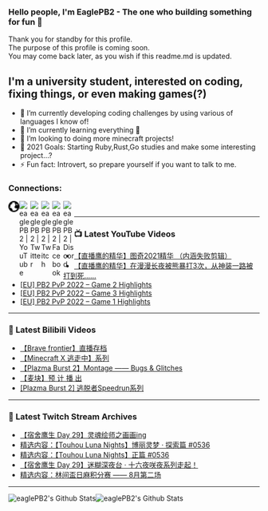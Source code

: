 ### Hello people, I'm EaglePB2 - The one who building something for fun 👋
Thank you for standby for this profile.   
The purpose of this profile is coming soon.   
You may come back later, as you wish if this readme.md is updated.   

## I'm a university student, interested on coding, fixing things, or even making games(?)
- 🔭 I’m currently developing coding challenges by using various of languages I know of!
- 🌱 I’m currently learning everything 🤣
- 💬 I’m looking to doing more minecraft projects!
- 🥅 2021 Goals: Starting Ruby,Rust,Go studies and make some interesting project...?
- ⚡ Fun fact: Introvert, so prepare yourself if you want to talk to me.

### Connections:

[<img align="left" alt="challonge.com" width="22px" src="https://raw.githubusercontent.com/iconic/open-iconic/master/svg/globe.svg" />][website]
[<img align="left" alt="eaglePB2 | YouTube" width="22px" src="https://cdn.jsdelivr.net/npm/simple-icons@v3/icons/youtube.svg" />][youtube]
[<img align="left" alt="eaglePB2 | Twitter" width="22px" src="https://cdn.jsdelivr.net/npm/simple-icons@v3/icons/twitter.svg" />][twitter]
[<img align="left" alt="eaglePB2 | Twitch" width="22px" src="https://cdn.jsdelivr.net/npm/simple-icons@v3/icons/twitch.svg" />][twitch]
[<img align="left" alt="eaglePB2 | Facebook" width="22px" src="https://cdn.jsdelivr.net/npm/simple-icons@v3/icons/facebook.svg" />][facebook]
[<img align="left" alt="eaglePB2 | Discord" width="22px" src="https://cdn.jsdelivr.net/npm/simple-icons@v3/icons/discord.svg" />][discord]

<br />

---

### 📺 Latest YouTube Videos
<!-- YOUTUBE:START -->
- [【直播鹰的精华】图奇2021精华 （内涵失败剪辑）](https://www.youtube.com/watch?v=RPnDW4irLa4)
- [【直播鹰的精华】在漫漫长夜被熊暴打3次，从神装一路被打到死……](https://www.youtube.com/watch?v=dy46nrb4Qt4)
- [[EU] PB2 PvP 2022 – Game 2 Highlights](https://www.youtube.com/watch?v=uNbqiIIOe4Y)
- [[EU] PB2 PvP 2022 – Game 3 Highlights](https://www.youtube.com/watch?v=9MFQ47TiuFA)
- [[EU] PB2 PvP 2022 – Game 1 Highlights](https://www.youtube.com/watch?v=b6Cb9j9Syik)
<!-- YOUTUBE:END -->

---

### 📕 Latest Bilibili Videos
<!-- BILIBILI:START -->
- [【Brave frontier】直播存档](https://www.bilibili.com/video/BV1XC4y1b7AA)
- [【Minecraft X 逃走中】系列](https://www.bilibili.com/video/av90630942)
- [【Plazma Burst 2】Montage —— Bugs &amp; Glitches](https://www.bilibili.com/video/av84704611)
- [【麦块】预 计 播 出](https://www.bilibili.com/video/av81108733)
- [[Plazma Burst 2] 逃脱者Speedrun系列](https://www.bilibili.com/video/av81036545)
<!-- BILIBILI:END -->

---

### 👾 Latest Twitch Stream Archives
<!-- TWITCH:START -->
- [【宿舍鹰生 Day 29】灵魂绘师之画画ing](https://www.twitch.tv/videos/1561647353)
- [精选内容：【Touhou Luna Nights】博丽灵梦 · 探索篇 #0536](https://www.twitch.tv/videos/1561215894)
- [精选内容：【Touhou Luna Nights】正篇 #0536](https://www.twitch.tv/videos/1561215893)
- [【宿舍鹰生 Day 29】迷糊深夜台 · 十六夜咲夜系列走起！](https://www.twitch.tv/videos/1560884800)
- [精选内容：林间盃日麻积分赛 —— 8月第二场](https://www.twitch.tv/videos/1559967295)
<!-- TWITCH:END -->

---

<img align="left" alt="eaglePB2's Github Stats" src="https://github-readme-stats.vercel.app/api?username=eaglePB2&show_icons=true&hide_border=true&theme=merko" />
<img align="left" alt="eaglePB2's Github Stats" src="https://github-readme-stats.vercel.app/api/top-langs/?username=eaglePB2&show_icons=true&hide_border=true&theme=merko" />    

[website]: https://forestwork.net/
[twitter]: https://forestwork.net/Twitter
[youtube]: https://forestwork.net/Youtube
[twitch]: https://www.twitch.tv/eaglepb2
[facebook]: https://forestwork.net/Facebook
[discord]:https://forestwork.net/Discord

<!-- RANDOMQUOTE:START -->
<!-- RANDOMQUOTE:END -->
